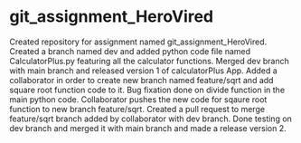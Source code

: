 # git_assignment_HeroVired
Created repository for assignment named git_assignment_HeroVired.
Created a branch named dev and added python code file named CalculatorPlus.py featuring all the calculator functions.
Merged dev branch with main branch and released version 1 of calculatorPlus App.
Added a collaborator in order to create new branch named feature/sqrt and add square root function code to it.
Bug fixation done on divide function in the main python code.
Collaborator pushes the new code for sqaure root function to new branch feature/sqrt.
Created a pull request to merge feature/sqrt branch added by collaborator with dev branch.
Done testing on dev branch and merged it with main branch and made a release version 2.
